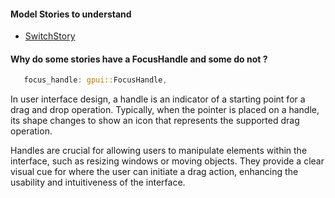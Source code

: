 
#### Model Stories to understand

- [SwitchStory](https://github.com/longbridge/gpui-component/blob/main/crates/story/src/switch_story.rs)

#### Why do some stories have a FocusHandle and some do not ?

```rust
   focus_handle: gpui::FocusHandle,
```

In user interface design, a handle is an indicator of a starting point for a drag and drop operation. Typically, when the pointer is placed on a handle, its shape changes to show an icon that represents the supported drag operation.

Handles are crucial for allowing users to manipulate elements within the interface, such as resizing windows or moving objects. They provide a clear visual cue for where the user can initiate a drag action, enhancing the usability and intuitiveness of the interface.
